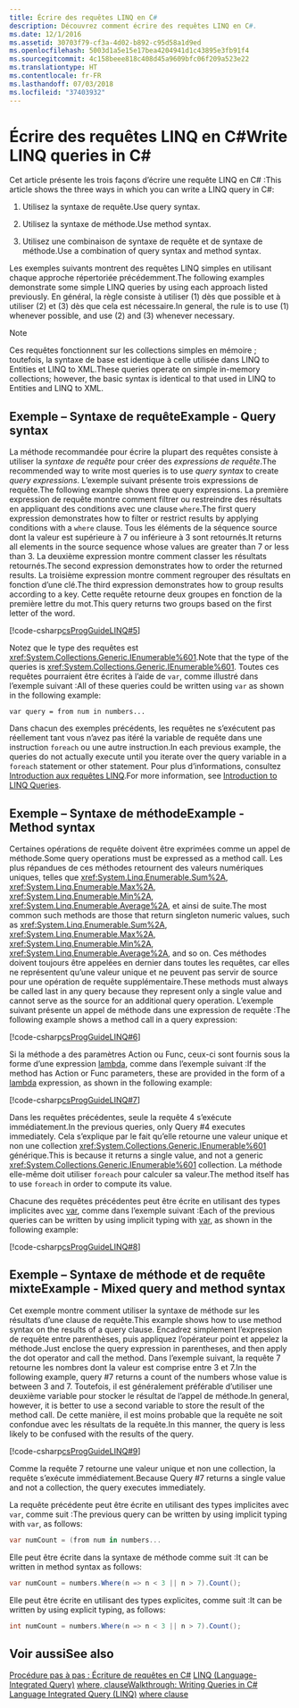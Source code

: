 ```yaml
---
title: Écrire des requêtes LINQ en C#
description: Découvrez comment écrire des requêtes LINQ en C#.
ms.date: 12/1/2016
ms.assetid: 30703f79-cf3a-4d02-b892-c95d58a1d9ed
ms.openlocfilehash: 5003d1a5e15e17bea4204941d1c43895e3fb91f4
ms.sourcegitcommit: 4c158beee818c408d45a9609bfc06f209a523e22
ms.translationtype: HT
ms.contentlocale: fr-FR
ms.lasthandoff: 07/03/2018
ms.locfileid: "37403932"
---
```

# <a name="write-linq-queries-in-c"></a><span data-ttu-id="7117b-103">Écrire des requêtes LINQ en C#</span><span class="sxs-lookup"><span data-stu-id="7117b-103">Write LINQ queries in C#</span></span> #

<span data-ttu-id="7117b-104">Cet article présente les trois façons d’écrire une requête LINQ en C# :</span><span class="sxs-lookup"><span data-stu-id="7117b-104">This article shows the three ways in which you can write a LINQ query in C#:</span></span>

1. <span data-ttu-id="7117b-105">Utilisez la syntaxe de requête.</span><span class="sxs-lookup"><span data-stu-id="7117b-105">Use query syntax.</span></span>

2. <span data-ttu-id="7117b-106">Utilisez la syntaxe de méthode.</span><span class="sxs-lookup"><span data-stu-id="7117b-106">Use method syntax.</span></span>

3. <span data-ttu-id="7117b-107">Utilisez une combinaison de syntaxe de requête et de syntaxe de méthode.</span><span class="sxs-lookup"><span data-stu-id="7117b-107">Use a combination of query syntax and method syntax.</span></span>

<span data-ttu-id="7117b-108">Les exemples suivants montrent des requêtes LINQ simples en utilisant chaque approche répertoriée précédemment.</span><span class="sxs-lookup"><span data-stu-id="7117b-108">The following examples demonstrate some simple LINQ queries by using each approach listed previously.</span></span> <span data-ttu-id="7117b-109">En général, la règle consiste à utiliser (1) dès que possible et à utiliser (2) et (3) dès que cela est nécessaire.</span><span class="sxs-lookup"><span data-stu-id="7117b-109">In general, the rule is to use (1) whenever possible, and use (2) and (3) whenever necessary.</span></span>

> [!NOTE]
> <span data-ttu-id="7117b-110">Ces requêtes fonctionnent sur les collections simples en mémoire ; toutefois, la syntaxe de base est identique à celle utilisée dans LINQ to Entities et LINQ to XML.</span><span class="sxs-lookup"><span data-stu-id="7117b-110">These queries operate on simple in-memory collections; however, the basic syntax is identical to that used in LINQ to Entities and LINQ to XML.</span></span>

## <a name="example---query-syntax"></a><span data-ttu-id="7117b-111">Exemple – Syntaxe de requête</span><span class="sxs-lookup"><span data-stu-id="7117b-111">Example - Query syntax</span></span>

<span data-ttu-id="7117b-112">La méthode recommandée pour écrire la plupart des requêtes consiste à utiliser la *syntaxe de requête* pour créer des *expressions de requête*.</span><span class="sxs-lookup"><span data-stu-id="7117b-112">The recommended way to write most queries is to use *query syntax* to create *query expressions*.</span></span> <span data-ttu-id="7117b-113">L’exemple suivant présente trois expressions de requête.</span><span class="sxs-lookup"><span data-stu-id="7117b-113">The following example shows three query expressions.</span></span> <span data-ttu-id="7117b-114">La première expression de requête montre comment filtrer ou restreindre des résultats en appliquant des conditions avec une clause `where`.</span><span class="sxs-lookup"><span data-stu-id="7117b-114">The first query expression demonstrates how to filter or restrict results by applying conditions with a `where` clause.</span></span> <span data-ttu-id="7117b-115">Tous les éléments de la séquence source dont la valeur est supérieure à 7 ou inférieure à 3 sont retournés.</span><span class="sxs-lookup"><span data-stu-id="7117b-115">It returns all elements in the source sequence whose values are greater than 7 or less than 3.</span></span> <span data-ttu-id="7117b-116">La deuxième expression montre comment classer les résultats retournés.</span><span class="sxs-lookup"><span data-stu-id="7117b-116">The second expression demonstrates how to order the returned results.</span></span> <span data-ttu-id="7117b-117">La troisième expression montre comment regrouper des résultats en fonction d’une clé.</span><span class="sxs-lookup"><span data-stu-id="7117b-117">The third expression demonstrates how to group results according to a key.</span></span> <span data-ttu-id="7117b-118">Cette requête retourne deux groupes en fonction de la première lettre du mot.</span><span class="sxs-lookup"><span data-stu-id="7117b-118">This query returns two groups based on the first letter of the word.</span></span>

[!code-csharp[csProgGuideLINQ#5](~/samples/snippets/csharp/concepts/linq/how-to-write-linq-queries_1.cs)]

<span data-ttu-id="7117b-119">Notez que le type des requêtes est <xref:System.Collections.Generic.IEnumerable%601>.</span><span class="sxs-lookup"><span data-stu-id="7117b-119">Note that the type of the queries is <xref:System.Collections.Generic.IEnumerable%601>.</span></span> <span data-ttu-id="7117b-120">Toutes ces requêtes pourraient être écrites à l’aide de `var`, comme illustré dans l’exemple suivant :</span><span class="sxs-lookup"><span data-stu-id="7117b-120">All of these queries could be written using `var` as shown in the following example:</span></span>

`var query = from num in numbers...`

<span data-ttu-id="7117b-121">Dans chacun des exemples précédents, les requêtes ne s’exécutent pas réellement tant vous n’avez pas itéré la variable de requête dans une instruction `foreach` ou une autre instruction.</span><span class="sxs-lookup"><span data-stu-id="7117b-121">In each previous example, the queries do not actually execute until you iterate over the query variable in a `foreach` statement or other statement.</span></span> <span data-ttu-id="7117b-122">Pour plus d’informations, consultez [Introduction aux requêtes LINQ](../programming-guide/concepts/linq/introduction-to-linq-queries.md).</span><span class="sxs-lookup"><span data-stu-id="7117b-122">For more information, see [Introduction to LINQ Queries](../programming-guide/concepts/linq/introduction-to-linq-queries.md).</span></span>

## <a name="example---method-syntax"></a><span data-ttu-id="7117b-123">Exemple – Syntaxe de méthode</span><span class="sxs-lookup"><span data-stu-id="7117b-123">Example - Method syntax</span></span>

<span data-ttu-id="7117b-124">Certaines opérations de requête doivent être exprimées comme un appel de méthode.</span><span class="sxs-lookup"><span data-stu-id="7117b-124">Some query operations must be expressed as a method call.</span></span> <span data-ttu-id="7117b-125">Les plus répandues de ces méthodes retournent des valeurs numériques uniques, telles que <xref:System.Linq.Enumerable.Sum%2A>, <xref:System.Linq.Enumerable.Max%2A>, <xref:System.Linq.Enumerable.Min%2A>, <xref:System.Linq.Enumerable.Average%2A>, et ainsi de suite.</span><span class="sxs-lookup"><span data-stu-id="7117b-125">The most common such methods are those that return singleton numeric values, such as <xref:System.Linq.Enumerable.Sum%2A>, <xref:System.Linq.Enumerable.Max%2A>, <xref:System.Linq.Enumerable.Min%2A>, <xref:System.Linq.Enumerable.Average%2A>, and so on.</span></span> <span data-ttu-id="7117b-126">Ces méthodes doivent toujours être appelées en dernier dans toutes les requêtes, car elles ne représentent qu’une valeur unique et ne peuvent pas servir de source pour une opération de requête supplémentaire.</span><span class="sxs-lookup"><span data-stu-id="7117b-126">These methods must always be called last in any query because they represent only a single value and cannot serve as the source for an additional query operation.</span></span> <span data-ttu-id="7117b-127">L’exemple suivant présente un appel de méthode dans une expression de requête :</span><span class="sxs-lookup"><span data-stu-id="7117b-127">The following example shows a method call in a query expression:</span></span>

[!code-csharp[csProgGuideLINQ#6](~/samples/snippets/csharp/concepts/linq/how-to-write-linq-queries_2.cs)]

<span data-ttu-id="7117b-128">Si la méthode a des paramètres Action ou Func, ceux-ci sont fournis sous la forme d’une expression [lambda](../programming-guide/statements-expressions-operators/lambda-expressions.md), comme dans l’exemple suivant :</span><span class="sxs-lookup"><span data-stu-id="7117b-128">If the method has Action or Func parameters, these are provided in the form of a [lambda](../programming-guide/statements-expressions-operators/lambda-expressions.md) expression, as shown in the following example:</span></span>

[!code-csharp[csProgGuideLINQ#7](~/samples/snippets/csharp/concepts/linq/how-to-write-linq-queries_3.cs)]

<span data-ttu-id="7117b-129">Dans les requêtes précédentes, seule la requête 4 s’exécute immédiatement.</span><span class="sxs-lookup"><span data-stu-id="7117b-129">In the previous queries, only Query #4 executes immediately.</span></span> <span data-ttu-id="7117b-130">Cela s’explique par le fait qu’elle retourne une valeur unique et non une collection <xref:System.Collections.Generic.IEnumerable%601> générique.</span><span class="sxs-lookup"><span data-stu-id="7117b-130">This is because it returns a single value, and not a generic <xref:System.Collections.Generic.IEnumerable%601> collection.</span></span> <span data-ttu-id="7117b-131">La méthode elle-même doit utiliser `foreach` pour calculer sa valeur.</span><span class="sxs-lookup"><span data-stu-id="7117b-131">The method itself has to use `foreach` in order to compute its value.</span></span>

<span data-ttu-id="7117b-132">Chacune des requêtes précédentes peut être écrite en utilisant des types implicites avec [var](../language-reference/keywords/var.md), comme dans l’exemple suivant :</span><span class="sxs-lookup"><span data-stu-id="7117b-132">Each of the previous queries can be written by using implicit typing with [var](../language-reference/keywords/var.md), as shown in the following example:</span></span>

[!code-csharp[csProgGuideLINQ#8](~/samples/snippets/csharp/concepts/linq/how-to-write-linq-queries_4.cs)]

## <a name="example---mixed-query-and-method-syntax"></a><span data-ttu-id="7117b-133">Exemple – Syntaxe de méthode et de requête mixte</span><span class="sxs-lookup"><span data-stu-id="7117b-133">Example - Mixed query and method syntax</span></span>

<span data-ttu-id="7117b-134">Cet exemple montre comment utiliser la syntaxe de méthode sur les résultats d’une clause de requête.</span><span class="sxs-lookup"><span data-stu-id="7117b-134">This example shows how to use method syntax on the results of a query clause.</span></span> <span data-ttu-id="7117b-135">Encadrez simplement l’expression de requête entre parenthèses, puis appliquez l’opérateur point et appelez la méthode.</span><span class="sxs-lookup"><span data-stu-id="7117b-135">Just enclose the query expression in parentheses, and then apply the dot operator and call the method.</span></span> <span data-ttu-id="7117b-136">Dans l’exemple suivant, la requête 7 retourne les nombres dont la valeur est comprise entre 3 et 7.</span><span class="sxs-lookup"><span data-stu-id="7117b-136">In the following example, query #7 returns a count of the numbers whose value is between 3 and 7.</span></span> <span data-ttu-id="7117b-137">Toutefois, il est généralement préférable d’utiliser une deuxième variable pour stocker le résultat de l’appel de méthode.</span><span class="sxs-lookup"><span data-stu-id="7117b-137">In general, however, it is better to use a second variable to store the result of the method call.</span></span> <span data-ttu-id="7117b-138">De cette manière, il est moins probable que la requête ne soit confondue avec les résultats de la requête.</span><span class="sxs-lookup"><span data-stu-id="7117b-138">In this manner, the query is less likely to be confused with the results of the query.</span></span>

[!code-csharp[csProgGuideLINQ#9](~/samples/snippets/csharp/concepts/linq/how-to-write-linq-queries_5.cs)]

<span data-ttu-id="7117b-139">Comme la requête 7 retourne une valeur unique et non une collection, la requête s’exécute immédiatement.</span><span class="sxs-lookup"><span data-stu-id="7117b-139">Because Query #7 returns a single value and not a collection, the query executes immediately.</span></span>

<span data-ttu-id="7117b-140">La requête précédente peut être écrite en utilisant des types implicites avec `var`, comme suit :</span><span class="sxs-lookup"><span data-stu-id="7117b-140">The previous query can be written by using implicit typing with `var`, as follows:</span></span>

```csharp
var numCount = (from num in numbers...
```

<span data-ttu-id="7117b-141">Elle peut être écrite dans la syntaxe de méthode comme suit :</span><span class="sxs-lookup"><span data-stu-id="7117b-141">It can be written in method syntax as follows:</span></span>

```csharp
var numCount = numbers.Where(n => n < 3 || n > 7).Count();
```

<span data-ttu-id="7117b-142">Elle peut être écrite en utilisant des types explicites, comme suit :</span><span class="sxs-lookup"><span data-stu-id="7117b-142">It can be written by using explicit typing, as follows:</span></span>

```csharp
int numCount = numbers.Where(n => n < 3 || n > 7).Count();
```

## <a name="see-also"></a><span data-ttu-id="7117b-143">Voir aussi</span><span class="sxs-lookup"><span data-stu-id="7117b-143">See also</span></span>

<span data-ttu-id="7117b-144">[Procédure pas à pas : Écriture de requêtes en C#](../programming-guide/concepts/linq/walkthrough-writing-queries-linq.md)
[LINQ (Language-Integrated Query)](index.md)
[where, clause](../language-reference/keywords/where-clause.md)</span><span class="sxs-lookup"><span data-stu-id="7117b-144">[Walkthrough: Writing Queries in C#](../programming-guide/concepts/linq/walkthrough-writing-queries-linq.md)
[Language Integrated Query (LINQ)](index.md)
[where clause](../language-reference/keywords/where-clause.md)</span></span>